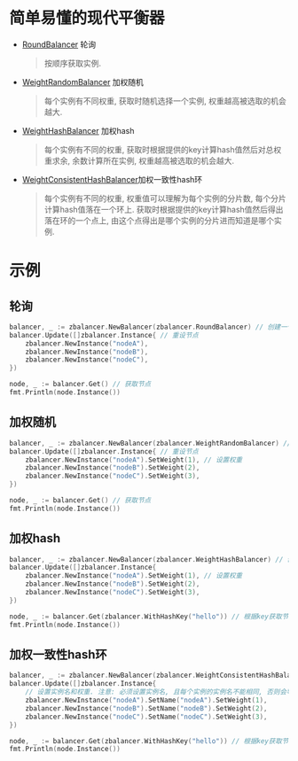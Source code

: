 # 简单易懂的现代平衡器

- [RoundBalancer](./round.go) 轮询
  > 按顺序获取实例.
- [WeightRandomBalancer](./weight_random.go) 加权随机
  > 每个实例有不同权重, 获取时随机选择一个实例, 权重越高被选取的机会越大.
- [WeightHashBalancer](./weight_hash.go) 加权hash
  > 每个实例有不同的权重, 获取时根据提供的key计算hash值然后对总权重求余, 余数计算所在实例, 权重越高被选取的机会越大.
- [WeightConsistentHashBalancer](./weight_consistent_hash.go)加权一致性hash环
  > 每个实例有不同的权重, 权重值可以理解为每个实例的分片数, 每个分片计算hash值落在一个环上. 获取时根据提供的key计算hash值然后得出落在环的一个点上, 由这个点得出是哪个实例的分片进而知道是哪个实例.

# 示例

## 轮询

```go
balancer, _ := zbalancer.NewBalancer(zbalancer.RoundBalancer) // 创建一个轮询平衡器
balancer.Update([]zbalancer.Instance{ // 重设节点
    zbalancer.NewInstance("nodeA"),
    zbalancer.NewInstance("nodeB"),
    zbalancer.NewInstance("nodeC"),
})

node, _ := balancer.Get() // 获取节点
fmt.Println(node.Instance())
```

## 加权随机

```go
balancer, _ := zbalancer.NewBalancer(zbalancer.WeightRandomBalancer) // 创建一个加权随机平衡器
balancer.Update([]zbalancer.Instance{ // 重设节点
    zbalancer.NewInstance("nodeA").SetWeight(1), // 设置权重
    zbalancer.NewInstance("nodeB").SetWeight(2),
    zbalancer.NewInstance("nodeC").SetWeight(3),
})

node, _ := balancer.Get() // 获取节点
fmt.Println(node.Instance())
```

## 加权hash

```go
balancer, _ := zbalancer.NewBalancer(zbalancer.WeightHashBalancer) // 创建一个加权hash平衡器
balancer.Update([]zbalancer.Instance{
    zbalancer.NewInstance("nodeA").SetWeight(1), // 设置权重
    zbalancer.NewInstance("nodeB").SetWeight(2),
    zbalancer.NewInstance("nodeC").SetWeight(3),
})

node, _ := balancer.Get(zbalancer.WithHashKey("hello")) // 根据key获取节点
fmt.Println(node.Instance())
```

## 加权一致性hash环

```go
balancer, _ := zbalancer.NewBalancer(zbalancer.WeightConsistentHashBalancer) // 创建一个加权一致性hash平衡器
balancer.Update([]zbalancer.Instance{
    // 设置实例名和权重. 注意: 必须设置实例名, 且每个实例的实例名不能相同, 否则会导致异常
    zbalancer.NewInstance("nodeA").SetName("nodeA").SetWeight(1),
    zbalancer.NewInstance("nodeB").SetName("nodeB").SetWeight(2),
    zbalancer.NewInstance("nodeC").SetName("nodeC").SetWeight(3),
})

node, _ := balancer.Get(zbalancer.WithHashKey("hello")) // 根据key获取节点
fmt.Println(node.Instance())
```
